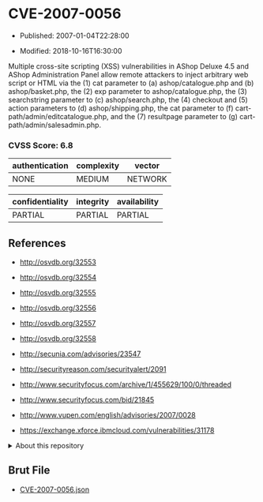 # CVE-2007-0056

- Published: 2007-01-04T22:28:00

- Modified: 2018-10-16T16:30:00

Multiple cross-site scripting (XSS) vulnerabilities in AShop Deluxe 4.5 and AShop Administration Panel allow remote attackers to inject arbitrary web script or HTML via the (1) cat parameter to (a) ashop/catalogue.php and (b) ashop/basket.php, the (2) exp parameter to ashop/catalogue.php, the (3) searchstring parameter to (c) ashop/search.php, the (4) checkout and (5) action parameters to (d) ashop/shipping.php, the cat parameter to (f) cart-path/admin/editcatalogue.php, and the (7) resultpage parameter to (g) cart-path/admin/salesadmin.php.

### CVSS Score: **6.8**

| authentication | complexity | vector |
| --- | --- | --- |
| NONE | MEDIUM | NETWORK |

| confidentiality | integrity | availability |
| --- | --- | --- |
| PARTIAL | PARTIAL | PARTIAL |

## References

* http://osvdb.org/32553

* http://osvdb.org/32554

* http://osvdb.org/32555

* http://osvdb.org/32556

* http://osvdb.org/32557

* http://osvdb.org/32558

* http://secunia.com/advisories/23547

* http://securityreason.com/securityalert/2091

* http://www.securityfocus.com/archive/1/455629/100/0/threaded

* http://www.securityfocus.com/bid/21845

* http://www.vupen.com/english/advisories/2007/0028

* https://exchange.xforce.ibmcloud.com/vulnerabilities/31178

<details>
<summary>About this repository</summary> 

  This repository is part of the project [Live Hack CVE](https://github.com/Live-Hack-CVE). Main website can be found [www.live-hack.org](https://www.live-hack.org) 
  
  Made by [Sn0wAlice](https://github.com/Sn0wAlice) for the people that care about security and need to have a feed of the latest CVEs. Hope you enjoy it, don't forget to star the repo and follow me on [Twitter](https://twitter.com/Sn0wAlice) and [Github](https://github.com/Sn0wAlice). And that is my [personnal website](https://www.alice-snow.me/)

  - [Home Page](https://github.com/Live-Hack-CVE)
  - [Framework](https://github.com/Live-Hack-CVE/cve-framework)
  - [CVE database](https://github.com/Live-Hack-CVE/full_database)
  - [Changelog](https://github.com/Live-Hack-CVE/Changelog)
</details>

## Brut File

* [CVE-2007-0056.json](https://raw.githubusercontent.com/Live-Hack-CVE/full_database/main/cves/2007/CVE-2007-0056.json)

